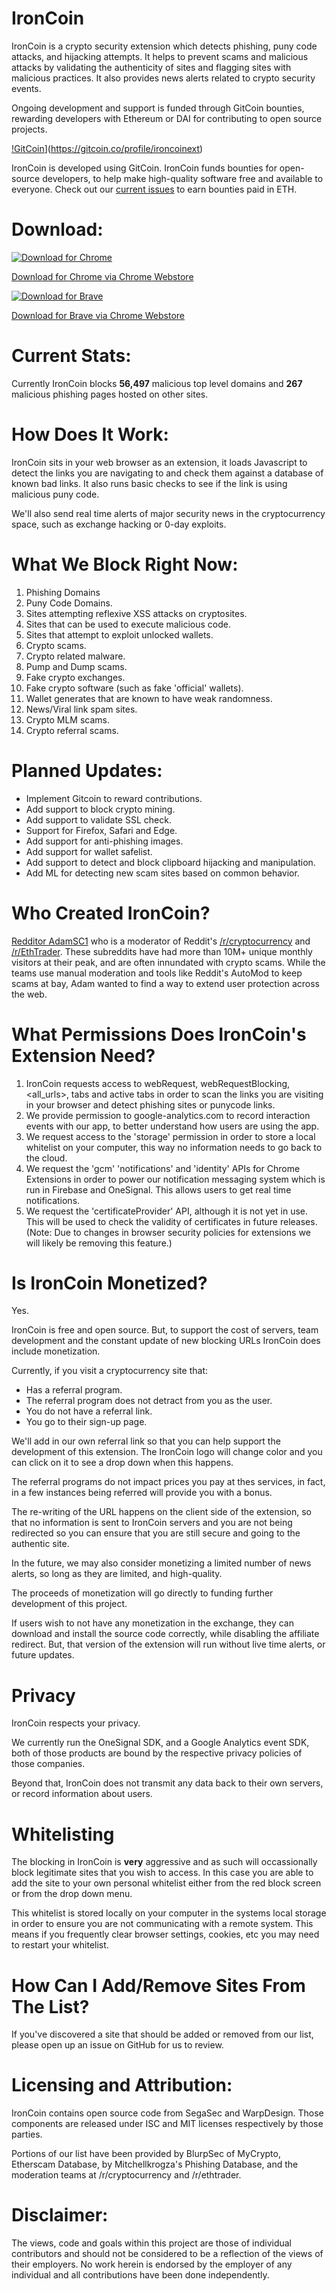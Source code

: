 # IronCoin
IronCoin is a crypto security extension which detects phishing, puny code attacks, and hijacking attempts. It helps to prevent scams and malicious attacks by validating the authenticity of sites and flagging sites with malicious practices. It also provides news alerts related to crypto security events.

Ongoing development and support is funded through GitCoin bounties, rewarding developers with Ethereum or DAI for contributing to open source projects.

[!GitCoin](https://i.imgur.com/MceLWP4.png)](https://gitcoin.co/profile/ironcoinext)

IronCoin is developed using GitCoin. IronCoin funds bounties for open-source developers, to help make high-quality software free and available to everyone. Check out our [current issues](https://github.com/ironcoinext/IronCoin/issues) to earn bounties paid in ETH.

# Download:
[![Download for Chrome](https://i.imgur.com/s4jieZv.png)](https://chrome.google.com/webstore/detail/ironcoin-anti-phishing/mdefodjgmpaldjlhjndagkoiobblbhkh)

[Download for Chrome via Chrome Webstore](https://chrome.google.com/webstore/detail/ironcoin-anti-phishing/mdefodjgmpaldjlhjndagkoiobblbhkh)

[![Download for Brave](https://i.imgur.com/ccYajgx.jpg)](https://chrome.google.com/webstore/detail/ironcoin-anti-phishing/mdefodjgmpaldjlhjndagkoiobblbhkh)

[Download for Brave via Chrome Webstore](https://chrome.google.com/webstore/detail/ironcoin-anti-phishing/mdefodjgmpaldjlhjndagkoiobblbhkh)


# Current Stats:
Currently IronCoin blocks **56,497** malicious top level domains and **267** malicious phishing pages hosted on other sites.

# How Does It Work:
IronCoin sits in your web browser as an extension, it loads Javascript to detect the links you are navigating to and check them against a database of known bad links. It also runs basic checks to see if the link is using malicious puny code.

We'll also send real time alerts of major security news in the cryptocurrency space, such as exchange hacking or 0-day exploits.

# What We Block Right Now:

1. Phishing Domains
2. Puny Code Domains.
3. Sites attempting reflexive XSS attacks on cryptosites.
4. Sites that can be used to execute malicious code.
5. Sites that attempt to exploit unlocked wallets.
6. Crypto scams.
7. Crypto related malware.
8. Pump and Dump scams.
9. Fake crypto exchanges.
10. Fake crypto software (such as fake 'official' wallets).
11. Wallet generates that are known to have weak randomness.
12. News/Viral link spam sites.
13. Crypto MLM scams.
14. Crypto referral scams.

# Planned Updates:
* Implement Gitcoin to reward contributions.
* Add support to block crypto mining.
* Add support to validate SSL check.
* Support for Firefox, Safari and Edge.
* Add support for anti-phishing images.
* Add support for wallet safelist.
* Add support to detect and block clipboard hijacking and manipulation.
* Add ML for detecting new scam sites based on common behavior.


# Who Created IronCoin?
[Redditor AdamSC1](https://old.reddit.com/user/AdamSC1/) who is a moderator of Reddit's [/r/cryptocurrency](http://old.reddit.com/r/cryptocurrency) and [/r/EthTrader](http://old.reddit.com/r/ethtrader). These subreddits have had more than 10M+ unique monthly visitors at their peak, and are often innundated with crypto scams. While the teams use manual moderation and tools like Reddit's AutoMod to keep scams at bay, Adam wanted to find a way to extend user protection across the web.

# What Permissions Does IronCoin's Extension Need?

1. IronCoin requests access to webRequest, webRequestBlocking, <all_urls>, tabs and active tabs in order to scan the links you are visiting in your browser and detect phishing sites or punycode links.
2. We provide permission to google-analytics.com to record interaction events with our app, to better understand how users are using the app.
3. We request access to the 'storage' permission in order to store a local whitelist on your computer, this way no information needs to go back to the cloud.
4. We request the 'gcm' 'notifications' and 'identity' APIs for Chrome Extensions in order to power our notification messaging system which is run in Firebase and OneSignal. This allows users to get real time notifications.
5. We request the 'certificateProvider' API, although it is not yet in use. This will be used to check the validity of certificates in future releases. (Note: Due to changes in browser security policies for extensions we will likely be removing this feature.)

# Is IronCoin Monetized?
Yes.

IronCoin is free and open source. But, to support the cost of servers, team development and the constant update of new blocking URLs IronCoin does include monetization.

Currently, if you visit a cryptocurrency site that:

* Has a referral program.
* The referral program does not detract from you as the user.
* You do not have a referral link.
* You go to their sign-up page.

We'll add in our own referral link so that you can help support the development of this extension. The IronCoin logo will change color and you can click on it to see a drop down when this happens.

The referral programs do not impact prices you pay at thes services, in fact, in a few instances being referred will provide you with a bonus.

The re-writing of the URL happens on the client side of the extension, so that no information is sent to IronCoin servers and you are not being redirected so you can ensure that you are still secure and going to the authentic site.

In the future, we may also consider monetizing a limited number of news alerts, so long as they are limited, and high-quality.

The proceeds of monetization will go directly to funding further development of this project.

If users wish to not have any monetization in the exchange, they can download and install the source code correctly, while disabling the affiliate redirect. But, that version of the extension will run without live time alerts, or future updates.


# Privacy

IronCoin respects your privacy.

We currently run the OneSignal SDK, and a Google Analytics event SDK, both of those products are bound by the respective privacy policies of those companies.

Beyond that, IronCoin does not transmit any data back to their own servers, or record information about users.

# Whitelisting

The blocking in IronCoin is **very** aggressive and as such will occassionally block legitimate sites that you wish to access. In this case you are able to add the site to your own personal whitelist either from the red block screen or from the drop down menu.

This whitelist is stored locally on your computer in the systems local storage in order to ensure you are not communicating with a remote system. This means if you frequently clear browser settings, cookies, etc you may need to restart your whitelist.

# How Can I Add/Remove Sites From The List?

If you've discovered a site that should be added or removed from our list, please open up an issue on GitHub for us to review.

# Licensing and Attribution:

IronCoin contains open source code from SegaSec and WarpDesign. Those components are released under ISC and MIT licenses respectively by those parties.

Portions of our list have been provided by BlurpSec of MyCrypto, Etherscam Database, by Mitchellkrogza's Phishing Database, and the moderation teams at /r/cryptocurrency and /r/ethtrader.

# Disclaimer:

The views, code and goals within this project are those of individual contributors and should not be considered to be a reflection of the views of their employers. No work herein is endorsed by the employer of any individual and all contributions have been done independently.
